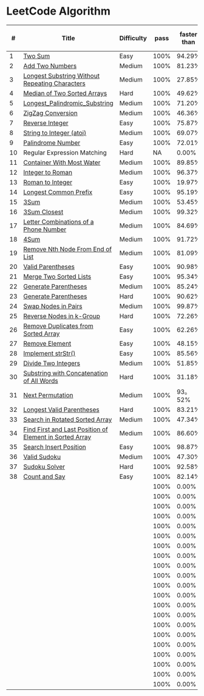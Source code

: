 LeetCode Algorithm
========

| # | Title | Difficulty |  pass | faster than | memory less than |
|---| ----- | ---------- | ----- | ----------- | ---------------- |
|1|[Two Sum](https://github.com/Dod-o/LeetCode/blob/master/1-10/1.Two_Sum.py) | Easy|100%| 94.29% | 97.01% |
|2|[Add Two Numbers](https://github.com/Dod-o/LeetCode/blob/master/1-10/2.Add_Two_Numbers.py) | Medium|100%| 81.23% | 46.16% |
|3|[Longest Substring Without Repeating Characters](https://github.com/Dod-o/LeetCode/blob/master/1-10/3.Longest_Substring_Without_Repeating_Characters.py) | Medium|100%| 27.85% | 65.74% |
|4|[Median of Two Sorted Arrays  ](https://github.com/Dod-o/LeetCode/blob/master/1-10/4.Median_of_Two_Sorted_Arrays.py) | Hard|100%| 49.62% | 13.81% |
|5|[Longest_Palindromic_Substring](https://github.com/Dod-o/LeetCode/blob/master/1-10/5.Longest_Palindromic_Substring.py) | Medium|100%| 71.20% | 96.89% |
|6|[ZigZag Conversion](https://github.com/Dod-o/LeetCode/blob/master/1-10/6.ZigZag_Conversion.py) | Medium|100%| 46.36% | 73.40% |
|7|[Reverse Integer](https://github.com/Dod-o/LeetCode/blob/master/1-10/7.Reverse_Integer.py) | Easy|100%| 75.87% | 51.71% |
|8|[String to Integer (atoi)](https://github.com/Dod-o/LeetCode/blob/master/1-10/8.String_to_Integer_(atoi).py) | Medium|100%| 69.07% | 93.85% |
|9|[Palindrome Number](https://github.com/Dod-o/LeetCode/blob/master/1-10/9.Palindrome_Number.py) | Easy|100%| 72.01% | 54.91% |
|10| Regular Expression Matching| Hard| NA| 0.00% | 0.00% |
|11|[Container With Most Water](https://github.com/Dod-o/LeetCode/blob/master/11-20/11.Container_With_Most_Water.py) | Medium|100%| 89.85% | 89.38% |
|12|[Integer to Roman](https://github.com/Dod-o/LeetCode/blob/master/11-20/12.Integer%20to%20Roman.py) | Medium|100%| 96.37% | 60.36% |
|13|[Roman to Integer](https://github.com/Dod-o/LeetCode/blob/master/11-20/13.Roman_to_Integer.py) | Easy|100%| 19.97% | 82.06% |
|14|[Longest Common Prefix](https://github.com/Dod-o/LeetCode/blob/master/11-20/14.Longest_Common_Prefix.py) | Easy|100%| 95.19% | 86.36% |
|15|[3Sum](https://github.com/Dod-o/LeetCode/blob/master/11-20/15.3Sum.py) | Medium|100%| 53.45% | 72.00% |
|16|[3Sum Closest](https://github.com/Dod-o/LeetCode/blob/master/11-20/16.3Sum_Closest.py) | Medium|100%| 99.32% | 55.94% |
|17|[Letter Combinations of a Phone Number](https://github.com/Dod-o/LeetCode/blob/master/11-20/17.Letter_Combinations_of_a_Phone_Number.py) | Medium|100%| 84.69% | 82.70% |
|18|[4Sum](https://github.com/Dod-o/LeetCode/blob/master/11-20/18.4Sum.py) | Medium|100%| 91.72% | 97.78% |
|19|[Remove Nth Node From End of List](https://github.com/Dod-o/LeetCode/blob/master/11-20/19.Remove_Nth_Node_From_End_of_List.py) | Medium|100%| 81.09% | 37.66% |
|20|[Valid Parentheses](https://github.com/Dod-o/LeetCode/blob/master/11-20/20.Valid_Parentheses.py) | Easy|100%| 90.98% | 45.17% |
|21|[Merge Two Sorted Lists](https://github.com/Dod-o/LeetCode/blob/master/21-30/21.%20Merge_Two_Sorted_Lists.py) | Easy|100%| 95.34% | 61.16% |
|22|[Generate Parentheses](https://github.com/Dod-o/LeetCode/blob/master/21-30/22.%20Generate_Parentheses.py) | Medium|100%| 85.24% | 84.59% |
|23|[Generate Parentheses](https://github.com/Dod-o/LeetCode/blob/master/21-30/23.%20Merge_k_Sorted_Lists.py) | Hard|100%| 90.62% | 33.20% |
|24|[Swap Nodes in Pairs](https://github.com/Dod-o/LeetCode/blob/master/21-30/24.%20Swap_Nodes_in_Pairs.py) | Medium|100%| 99.87% | 50.81% |
|25|[Reverse Nodes in k-Group](https://github.com/Dod-o/LeetCode/blob/master/21-30/25.%20Reverse_Nodes_in_k-Group.py) | Hard|100%| 72.26% | 54.89% |
|26|[Remove Duplicates from Sorted Array](https://github.com/Dod-o/LeetCode/blob/master/21-30/26.%20Remove_Duplicates_from_Sorted_Array.py) | Easy|100%| 62.26% | 92.52% |
|27|[Remove Element](https://github.com/Dod-o/LeetCode/blob/master/21-30/27.%20Remove_Element.py) | Easy|100%| 48.15% | 70.71% |
|28|[Implement strStr()](https://github.com/Dod-o/LeetCode/blob/master/21-30/28.%20Implement_strStr().py) | Easy|100%| 85.56% | 67.81% |
|29|[Divide Two Integers](https://github.com/Dod-o/LeetCode/blob/master/21-30/29.%20Divide_Two_Integers.py) | Medium|100%| 51.85% | 97.37% |
|30|[Substring with Concatenation of All Words](https://github.com/Dod-o/LeetCode/blob/master/21-30/30.%20Substring%20with%20Concatenation%20of%20All%20Words.py) | Hard|100%| 31.18% | 62.29% |
|31|[Next Permutation](https://github.com/Dod-o/LeetCode/blob/master/31-40/31.%20Next%20Permutation.py) | Medium|100%| 93。52% | 37。16 |
|32|[Longest Valid Parentheses](https://github.com/Dod-o/LeetCode/blob/master/31-40/32.%20Longest%20Valid%20Parentheses.py) | Hard|100%| 83.21% | 34.66% |
|33|[Search in Rotated Sorted Array](https://github.com/Dod-o/LeetCode/blob/master/31-40/33.%20Search%20in%20Rotated%20Sorted%20Array.py) | Medium|100%| 47.34% | 81.96% |
|34|[Find First and Last Position of Element in Sorted Array](https://github.com/Dod-o/LeetCode/blob/master/31-40/34.%20Find%20First%20and%20Last%20Position%20of%20Element%20in%20Sorted%20Array.py) | Medium|100%| 86.60% | 97.78% |
|35|[Search Insert Position](https://github.com/Dod-o/LeetCode/blob/master/31-40/35.%20Search%20Insert%20Position.py) | Easy|100%| 98.87% | 76.67% |
|36|[Valid Sudoku](https://github.com/Dod-o/LeetCode/blob/master/31-40/36.%20Valid%20Sudoku.py) | Medium|100%| 47.30% | 35.87% |
|37|[Sudoku Solver](https://github.com/Dod-o/LeetCode/blob/master/31-40/37.%20Sudoku%20Solver.py) | Hard|100%| 92.58% | 47.74% |
|38|[Count and Say](https://github.com/Dod-o/LeetCode/blob/master/31-40/38.%20Count%20and%20Say.py) | Easy|100%| 82.14% | 19.94% |
||[]() | |100%| 0.00% | 0.00% |
||[]() | |100%| 0.00% | 0.00% |
||[]() | |100%| 0.00% | 0.00% |
||[]() | |100%| 0.00% | 0.00% |
||[]() | |100%| 0.00% | 0.00% |
||[]() | |100%| 0.00% | 0.00% |
||[]() | |100%| 0.00% | 0.00% |
||[]() | |100%| 0.00% | 0.00% |
||[]() | |100%| 0.00% | 0.00% |
||[]() | |100%| 0.00% | 0.00% |
||[]() | |100%| 0.00% | 0.00% |
||[]() | |100%| 0.00% | 0.00% |
||[]() | |100%| 0.00% | 0.00% |
||[]() | |100%| 0.00% | 0.00% |
||[]() | |100%| 0.00% | 0.00% |
||[]() | |100%| 0.00% | 0.00% |
||[]() | |100%| 0.00% | 0.00% |
||[]() | |100%| 0.00% | 0.00% |
||[]() | |100%| 0.00% | 0.00% |
||[]() | |100%| 0.00% | 0.00% |
||[]() | |100%| 0.00% | 0.00% |

